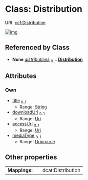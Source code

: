 
# Class: Distribution




URI: [ccf:Distribution](http://purl.org/ccf/Distribution)


[![img](https://yuml.me/diagram/nofunky;dir:TB/class/[Dataset]++-%20distributions%200..*>[Distribution&#124;title:string%20%3F;downloadUrl:uri%20%3F;accessUrl:uri%20%3F;mediaType:uriorcurie%20%3F],[Dataset])](https://yuml.me/diagram/nofunky;dir:TB/class/[Dataset]++-%20distributions%200..*>[Distribution&#124;title:string%20%3F;downloadUrl:uri%20%3F;accessUrl:uri%20%3F;mediaType:uriorcurie%20%3F],[Dataset])

## Referenced by Class

 *  **None** *[distributions](distributions.md)*  <sub>0..\*</sub>  **[Distribution](Distribution.md)**

## Attributes


### Own

 * [title](title.md)  <sub>0..1</sub>
     * Range: [String](types/String.md)
 * [downloadUrl](downloadUrl.md)  <sub>0..1</sub>
     * Range: [Uri](types/Uri.md)
 * [accessUrl](accessUrl.md)  <sub>0..1</sub>
     * Range: [Uri](types/Uri.md)
 * [mediaType](mediaType.md)  <sub>0..1</sub>
     * Range: [Uriorcurie](types/Uriorcurie.md)

## Other properties

|  |  |  |
| --- | --- | --- |
| **Mappings:** | | dcat:Distribution |

